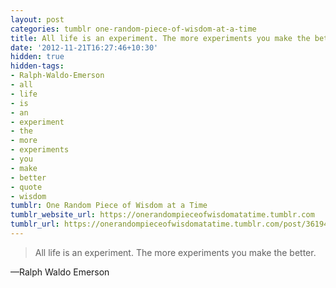 ```yaml
---
layout: post
categories: tumblr one-random-piece-of-wisdom-at-a-time
title: All life is an experiment. The more experiments you make the better.
date: '2012-11-21T16:27:46+10:30'
hidden: true
hidden-tags:
- Ralph-Waldo-Emerson
- all
- life
- is
- an
- experiment
- the
- more
- experiments
- you
- make
- better
- quote
- wisdom
tumblr: One Random Piece of Wisdom at a Time
tumblr_website_url: https://onerandompieceofwisdomatatime.tumblr.com
tumblr_url: https://onerandompieceofwisdomatatime.tumblr.com/post/36194742897/all-life-is-an-experiment-the-more-experiments
---
```

> All life is an experiment. The more experiments you make the better.

—Ralph Waldo Emerson
